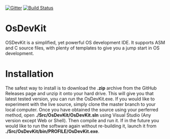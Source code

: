 [![Gitter](https://badges.gitter.im/Join%20Chat.svg)](https://gitter.im/Myvar/OsDevKit?utm_source=badge&utm_medium=badge&utm_campaign=pr-badge)
[![Build Status](https://travis-ci.org/Myvar/OsDevKit.svg?branch=master)](https://travis-ci.org/Myvar/OsDevKito)

# OsDevKit
OSDevKit is a simplified, yet powerful OS development IDE. It supports ASM and C source files, with plenty of templates to give you a jump start in OS development.

# Installation
The safest way to install is to download the **.zip** archive from the GitHub Releases page and unzip it onto your hard drive. This will give you that latest tested version, you can run the OsDevKit.exe. If you would like to experiment with the live source, simply clone the master branch to your local computer. Once you have obtained the source using your perferred method, open **./Src/OsDevKit/OsDevKit.sln** using Visual Studio (Any version except Web or Shell). Then compile and run it. If in the future you would like to run the software again without re-building it, launch it from **./Src/OsDevKit/bin/**PROFILE**/OsDevKit.exe**.
